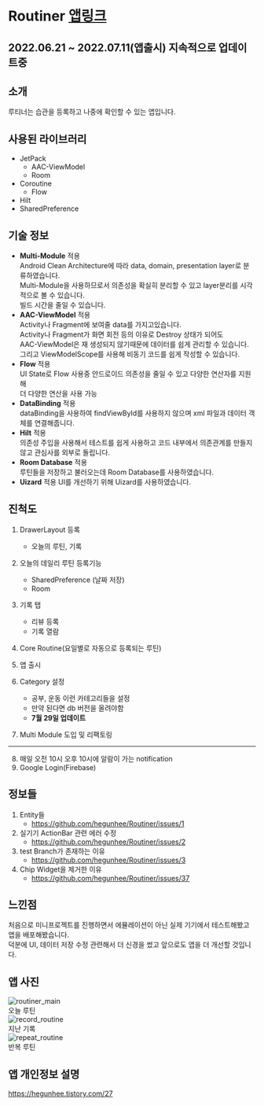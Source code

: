 # Routiner  [앱링크](https://play.google.com/store/apps/details?id=com.hegunhee.routiner)
## 2022.06.21 ~ 2022.07.11(앱출시) 지속적으로 업데이트중  
## 소개  
루티너는 습관을 등록하고 나중에 확인할 수 있는 앱입니다.  
## 사용된 라이브러리  
* JetPack  
  * AAC-ViewModel  
  * Room  
* Coroutine  
  * Flow  
* Hilt  
* SharedPreference  
## 기술 정보  
* **Multi-Module** 적용  
 Android Clean Architecture에 따라 data, domain, presentation layer로 분류하였습니다.  
 Multi-Module을 사용하므로서 의존성을 확실히 분리할 수 있고 layer분리를 시각적으로 볼 수 있습니다.  
 빌드 시간을 줄일 수 있습니다.  
* **AAC-ViewModel** 적용  
 Activity나 Fragment에 보여줄 data를 가지고있습니다.  
 Activity나 Fragment가 화면 회전 등의 이유로 Destroy 상태가 되어도  
 AAC-ViewModel은 재 생성되지 않기때문에 데이터를 쉽게 관리할 수 있습니다.
 그리고 ViewModelScope를 사용해 비동기 코드를 쉽게 작성할 수 있습니다.  
* **Flow** 적용  
  UI State로 Flow 사용중 안드로이드 의존성을 줄일 수 있고 다양한 연산자를 지원해  
  더 다양한 연산을 사용 가능   
* **DataBinding** 적용  
 dataBinding을 사용하여 findViewById를 사용하지 않으며 xml 파일과 데이터 객체를 연결해줍니다.  
* **Hilt** 적용  
 의존성 주입을 사용해서 테스트를 쉽게 사용하고 코드 내부에서 의존관계를 만들지 않고 관심사를 외부로 돌립니다.  
* **Room Database** 적용  
 루틴들을 저장하고 불러오는데 Room Database를 사용하였습니다.
* **Uizard** 적용
  UI를 개선하기 위해 Uizard를 사용하였습니다.
## 진척도  
1. DrawerLayout 등록  
    * 오늘의 루틴, 기록  
2. 오늘의 데일리 루틴 등록기능  
    * SharedPreference (날짜 저장)  
    * Room  
3. 기록 탭  
    * 리뷰 등록  
    * 기록 열람  
4. Core Routine(요일별로 자동으로 등록되는 루틴)  

5. 앱 출시  
  
6. Category 설정  
    * 공부, 운동 이런 카테고리들을 설정
    * 만약 된다면 db 버전을 올려야함  
    * **7월 29일 업데이트**  
7. Multi Module 도입 및 리팩토링  
  -------------------------------------------  
8. 매일 오전 10시 오후 10시에 알람이 가는 notification  
9. Google Login(Firebase)  


## 정보들  
1. Entity들  
   * https://github.com/hegunhee/Routiner/issues/1  
2. 실기기 ActionBar 관련 에러 수정  
   * https://github.com/hegunhee/Routiner/issues/2  
3. test Branch가 존재하는 이유  
   * https://github.com/hegunhee/Routiner/issues/3  
4. Chip Widget을 제거한 이유  
   * https://github.com/hegunhee/Routiner/issues/37
   
## 느낀점  
처음으로 미니프로젝트를 진행하면서 에뮬레이션이 아닌 실제 기기에서 테스트해봤고 앱을 배포해봤습니다.  
덕분에 UI, 데이터 저장 수정 관련해서 더 신경을 썼고 앞으로도 앱을 더 개선할 것입니다.  

## 앱 사진  
![routiner_main](https://user-images.githubusercontent.com/57277631/178176431-c87501f5-396b-400b-b2e5-79c754965fde.PNG)  
오늘 루틴    
![record_routine](https://user-images.githubusercontent.com/57277631/178176436-b04eb935-91cf-4006-bd01-6b8b316e732e.jpg)  
지난 기록  
![repeat_routine](https://user-images.githubusercontent.com/57277631/178176451-54c389ed-66f9-4563-a245-1360058f25f7.jpg)  
반복 루틴  
## 앱 개인정보 설명  
https://hegunhee.tistory.com/27
